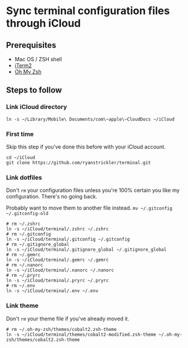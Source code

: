 # Sync terminal configuration files through iCloud

## Prerequisites

* Mac OS / ZSH shell
* [iTerm2](https://iterm2.com)
* [Oh My Zsh](https://ohmyz.sh)

## Steps to follow

### Link iCloud directory

```
ln -s ~/Library/Mobile\ Documents/com\~apple\~CloudDocs ~/iCloud
```

### First time

Skip this step if you've done this before with your iCloud account.

```
cd ~/iCloud
git clone https://github.com/ryanstrickler/terminal.git
```

### Link dotfiles

Don't `rm` your configuration files unless you're 100% certain you like my configuration. There's no going back.

Probably want to move them to another file instead. `mv ~/.gitconfig ~/.gitconfig-old`

```
# rm ~/.zshrc
ln -s ~/iCloud/terminal/.zshrc ~/.zshrc
# rm ~/.gitconfig
ln -s ~/iCloud/terminal/.gitconfig ~/.gitconfig
# rm ~/.gitignore_global
ln -s ~/iCloud/terminal/.gitignore_global ~/.gitignore_global
# rm ~/.gemrc
ln -s ~/iCloud/terminal/.gemrc ~/.gemrc
# rm ~/.nanorc
ln -s ~/iCloud/terminal/.nanorc ~/.nanorc
# rm ~/.pryrc
ln -s ~/iCloud/terminal/.pryrc ~/.pryrc
# rm ~/.env
ln -s ~/iCloud/terminal/.env ~/.env
```

### Link theme

Don't `rm` your theme file if you've already moved it.

```
# rm ~/.oh-my-zsh/themes/cobalt2.zsh-theme
ln -s ~/iCloud/terminal/themes/cobalt2-modified.zsh-theme ~/.oh-my-zsh/themes/cobalt2.zsh-theme
```